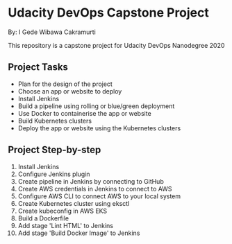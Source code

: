 # Udacity DevOps Capstone Project
By: I Gede Wibawa Cakramurti

This repository is a capstone project for Udacity DevOps Nanodegree 2020

## Project Tasks
- Plan for the design of the project
- Choose an app or website to deploy
- Install Jenkins
- Build a pipeline using rolling or blue/green deployment
- Use Docker to containerise the app or website
- Build Kubernetes clusters
- Deploy the app or website using the Kubernetes clusters

## Project Step-by-step
1. Install Jenkins
2. Configure Jenkins plugin
3. Create pipeline in Jenkins by connecting to GitHub
4. Create AWS credentials in Jenkins to connect to AWS
5. Configure AWS CLI to connect AWS to your local system
6. Create Kubernetes cluster using eksctl
7. Create kubeconfig in AWS EKS
8. Build a Dockerfile
9. Add stage 'Lint HTML' to Jenkins
10. Add stage 'Build Docker Image' to Jenkins